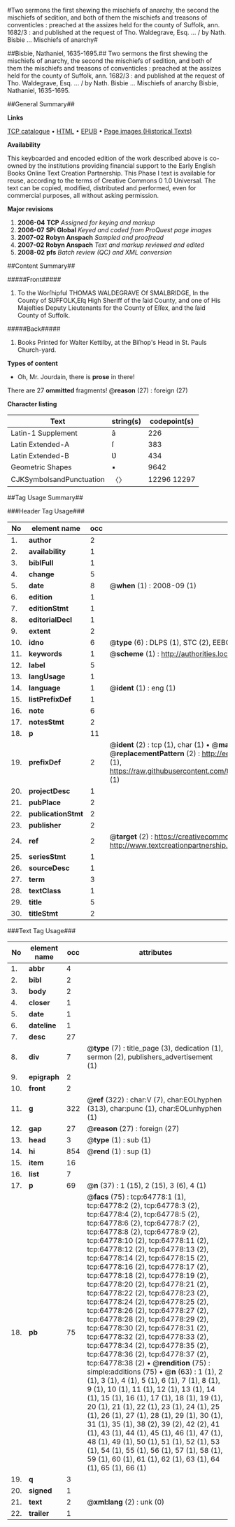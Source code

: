 #Two sermons the first shewing the mischiefs of anarchy, the second the mischiefs of sedition, and both of them the mischiefs and treasons of conventicles : preached at the assizes held for the county of Suffolk, ann. 1682/3 : and published at the request of Tho. Waldegrave, Esq. ... / by Nath. Bisbie ... Mischiefs of anarchy#

##Bisbie, Nathaniel, 1635-1695.##
Two sermons the first shewing the mischiefs of anarchy, the second the mischiefs of sedition, and both of them the mischiefs and treasons of conventicles : preached at the assizes held for the county of Suffolk, ann. 1682/3 : and published at the request of Tho. Waldegrave, Esq. ... / by Nath. Bisbie ...
Mischiefs of anarchy
Bisbie, Nathaniel, 1635-1695.

##General Summary##

**Links**

[TCP catalogue](http://www.ota.ox.ac.uk/tcp/)  • 
[HTML](http://tei.it.ox.ac.uk/tcp/Texts-HTML/free/A28/A28224.html)  • 
[EPUB](http://tei.it.ox.ac.uk/tcp/Texts-EPUB/free/A28/A28224.epub) • 
[Page images (Historical Texts)](https://data.historicaltexts.jisc.ac.uk/view?pubId=eebo-12631436e&pageId=eebo-12631436e-64778-1)

**Availability**

This keyboarded and encoded edition of the
	       work described above is co-owned by the institutions
	       providing financial support to the Early English Books
	       Online Text Creation Partnership. This Phase I text is
	       available for reuse, according to the terms of Creative
	       Commons 0 1.0 Universal. The text can be copied,
	       modified, distributed and performed, even for
	       commercial purposes, all without asking permission.

**Major revisions**

1. __2006-04__ __TCP__ *Assigned for keying and markup*
1. __2006-07__ __SPi Global__ *Keyed and coded from ProQuest page images*
1. __2007-02__ __Robyn Anspach__ *Sampled and proofread*
1. __2007-02__ __Robyn Anspach__ *Text and markup reviewed and edited*
1. __2008-02__ __pfs__ *Batch review (QC) and XML conversion*

##Content Summary##

#####Front#####

1. To the Worſhipful THOMAS WALDEGRAVE Of SMALBRIDGE, In the County of SƲFFOLK,Eſq High Sheriff of the ſaid County, and one of His Majeſties Deputy Lieutenants for the County of Eſſex, and the ſaid County of Suffolk.

#####Back#####

1. Books Printed for Walter Kettilby, at the Biſhop's Head in St. Pauls Church-yard.

**Types of content**

  * Oh, Mr. Jourdain, there is **prose** in there!

There are 27 **ommitted** fragments! 
 @__reason__ (27) : foreign (27)

**Character listing**


|Text|string(s)|codepoint(s)|
|---|---|---|
|Latin-1 Supplement|â|226|
|Latin Extended-A|ſ|383|
|Latin Extended-B|Ʋ|434|
|Geometric Shapes|▪|9642|
|CJKSymbolsandPunctuation|〈〉|12296 12297|

##Tag Usage Summary##

###Header Tag Usage###

|No|element name|occ|attributes|
|---|---|---|---|
|1.|__author__|2||
|2.|__availability__|1||
|3.|__biblFull__|1||
|4.|__change__|5||
|5.|__date__|8| @__when__ (1) : 2008-09 (1)|
|6.|__edition__|1||
|7.|__editionStmt__|1||
|8.|__editorialDecl__|1||
|9.|__extent__|2||
|10.|__idno__|6| @__type__ (6) : DLPS (1), STC (2), EEBO-CITATION (1), OCLC (1), VID (1)|
|11.|__keywords__|1| @__scheme__ (1) : http://authorities.loc.gov/ (1)|
|12.|__label__|5||
|13.|__langUsage__|1||
|14.|__language__|1| @__ident__ (1) : eng (1)|
|15.|__listPrefixDef__|1||
|16.|__note__|6||
|17.|__notesStmt__|2||
|18.|__p__|11||
|19.|__prefixDef__|2| @__ident__ (2) : tcp (1), char (1)  •  @__matchPattern__ (2) : ([0-9\-]+):([0-9IVX]+) (1), (.+) (1)  •  @__replacementPattern__ (2) : http://eebo.chadwyck.com/downloadtiff?vid=$1&page=$2 (1), https://raw.githubusercontent.com/textcreationpartnership/Texts/master/tcpchars.xml#$1 (1)|
|20.|__projectDesc__|1||
|21.|__pubPlace__|2||
|22.|__publicationStmt__|2||
|23.|__publisher__|2||
|24.|__ref__|2| @__target__ (2) : https://creativecommons.org/publicdomain/zero/1.0/ (1), http://www.textcreationpartnership.org/docs/. (1)|
|25.|__seriesStmt__|1||
|26.|__sourceDesc__|1||
|27.|__term__|3||
|28.|__textClass__|1||
|29.|__title__|5||
|30.|__titleStmt__|2||


###Text Tag Usage###

|No|element name|occ|attributes|
|---|---|---|---|
|1.|__abbr__|4||
|2.|__bibl__|2||
|3.|__body__|2||
|4.|__closer__|1||
|5.|__date__|1||
|6.|__dateline__|1||
|7.|__desc__|27||
|8.|__div__|7| @__type__ (7) : title_page (3), dedication (1), sermon (2), publishers_advertisement (1)|
|9.|__epigraph__|2||
|10.|__front__|2||
|11.|__g__|322| @__ref__ (322) : char:V (7), char:EOLhyphen (313), char:punc (1), char:EOLunhyphen (1)|
|12.|__gap__|27| @__reason__ (27) : foreign (27)|
|13.|__head__|3| @__type__ (1) : sub (1)|
|14.|__hi__|854| @__rend__ (1) : sup (1)|
|15.|__item__|16||
|16.|__list__|7||
|17.|__p__|69| @__n__ (37) : 1 (15), 2 (15), 3 (6), 4 (1)|
|18.|__pb__|75| @__facs__ (75) : tcp:64778:1 (1), tcp:64778:2 (2), tcp:64778:3 (2), tcp:64778:4 (2), tcp:64778:5 (2), tcp:64778:6 (2), tcp:64778:7 (2), tcp:64778:8 (2), tcp:64778:9 (2), tcp:64778:10 (2), tcp:64778:11 (2), tcp:64778:12 (2), tcp:64778:13 (2), tcp:64778:14 (2), tcp:64778:15 (2), tcp:64778:16 (2), tcp:64778:17 (2), tcp:64778:18 (2), tcp:64778:19 (2), tcp:64778:20 (2), tcp:64778:21 (2), tcp:64778:22 (2), tcp:64778:23 (2), tcp:64778:24 (2), tcp:64778:25 (2), tcp:64778:26 (2), tcp:64778:27 (2), tcp:64778:28 (2), tcp:64778:29 (2), tcp:64778:30 (2), tcp:64778:31 (2), tcp:64778:32 (2), tcp:64778:33 (2), tcp:64778:34 (2), tcp:64778:35 (2), tcp:64778:36 (2), tcp:64778:37 (2), tcp:64778:38 (2)  •  @__rendition__ (75) : simple:additions (75)  •  @__n__ (63) : 1 (1), 2 (1), 3 (1), 4 (1), 5 (1), 6 (1), 7 (1), 8 (1), 9 (1), 10 (1), 11 (1), 12 (1), 13 (1), 14 (1), 15 (1), 16 (1), 17 (1), 18 (1), 19 (1), 20 (1), 21 (1), 22 (1), 23 (1), 24 (1), 25 (1), 26 (1), 27 (1), 28 (1), 29 (1), 30 (1), 31 (1), 35 (1), 38 (2), 39 (2), 42 (2), 41 (1), 43 (1), 44 (1), 45 (1), 46 (1), 47 (1), 48 (1), 49 (1), 50 (1), 51 (1), 52 (1), 53 (1), 54 (1), 55 (1), 56 (1), 57 (1), 58 (1), 59 (1), 60 (1), 61 (1), 62 (1), 63 (1), 64 (1), 65 (1), 66 (1)|
|19.|__q__|3||
|20.|__signed__|1||
|21.|__text__|2| @__xml:lang__ (2) : unk (0)|
|22.|__trailer__|1||
